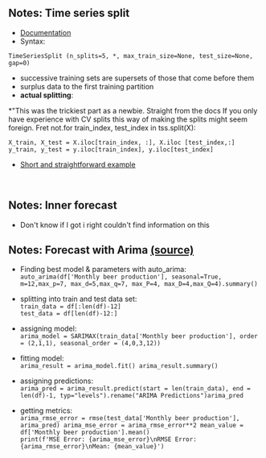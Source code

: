 ## Notes: Time series split 
* [Documentation](https://scikit-learn.org/stable/modules/generated/sklearn.model_selection.TimeSeriesSplit.html)
* Syntax:

`TimeSeriesSplit (n_splits=5, *, max_train_size=None, test_size=None, gap=0)`

* successive training sets are supersets of those that come before them
* surplus data to the first training partition
* **actual splitting**:

*"This was the trickiest part as a newbie. Straight from the docs
If you only have experience with CV splits this way of making the splits might seem foreign. Fret not.for train_index, test_index in tss.split(X):

    X_train, X_test = X.iloc[train_index, :], X.iloc [test_index,:]
    y_train, y_test = y.iloc[train_index], y.iloc[test_index]
    
* [Short and straightforward example](https://medium.com/@dcamarena0229/time-series-split-with-scikit-learn-de7ec17d69cd)

<br />

## Notes: Inner forecast
* Don't know if I got i right couldn't find information on this

## Notes: Forecast with Arima [(source)](https://medium.com/@cdabakoglu/time-series-forecasting-arima-lstm-prophet-with-python-e73a750a9887)
* Finding best model & parameters with auto_arima: \
`auto_arima(df['Monthly beer production'], seasonal=True, m=12,max_p=7, max_d=5,max_q=7, max_P=4, max_D=4,max_Q=4).summary()`

* splitting into train and test data set: \
`train_data = df[:len(df)-12]` \
`test_data = df[len(df)-12:]`

* assigning model: \
`arima_model = SARIMAX(train_data['Monthly beer production'], order = (2,1,1), seasonal_order = (4,0,3,12))`

* fitting model:\
`arima_result = arima_model.fit()
arima_result.summary()`

* assigning predictions: \
`arima_pred = arima_result.predict(start = len(train_data), end = len(df)-1, typ="levels").rename("ARIMA Predictions")arima_pred`

* getting metrics: \
`arima_rmse_error = rmse(test_data['Monthly beer production'], arima_pred)
arima_mse_error = arima_rmse_error**2
mean_value = df['Monthly beer production'].mean()` \
`print(f'MSE Error: {arima_mse_error}\nRMSE Error: {arima_rmse_error}\nMean: {mean_value}')`